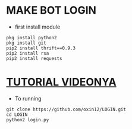 # MAKE BOT LOGIN

- first install module 
``` 
pkg install python2
pkg install git
pip2 install thrift==0.9.3
pip2 install rsa
pip2 install requests
```

# [TUTORIAL VIDEONYA](https://youtu.be/o9cENbvu4qk)

- To running
```
git clone https://github.com/oxin12/LOGIN.git
cd LOGIN
python2 login.py

```
